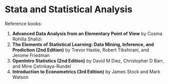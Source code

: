 Stata and Statistical Analysis
================

Reference books:

1. **Advanced Data Analysis from an Elementary Point of View** by Cosma Rohilla Shalizi
2. **The Elements of Statistical Learning: Data Mining, Inference, and Prediction (2nd Edition)** by Trevor Hastie, Robert Tibshirani, and Jerome Friedman
3. **OpenIntro Statistics (2nd Edition)** by David M Diez, Christopher D Barr, and Mine Çetinkaya-Rundel
4. **Introduction to Econometrics (3rd Edition)** by James Stock and Mark Watson
